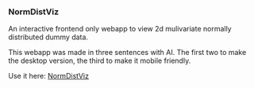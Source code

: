 
### NormDistViz

An interactive frontend only webapp to view 2d mulivariate normally distributed dummy data.

This webapp was made in three sentences with AI. The first two to make the desktop version, the third to make it mobile friendly.

Use it here: [NormDistViz](https://eric-conn.github.io/NormDistViz/)
